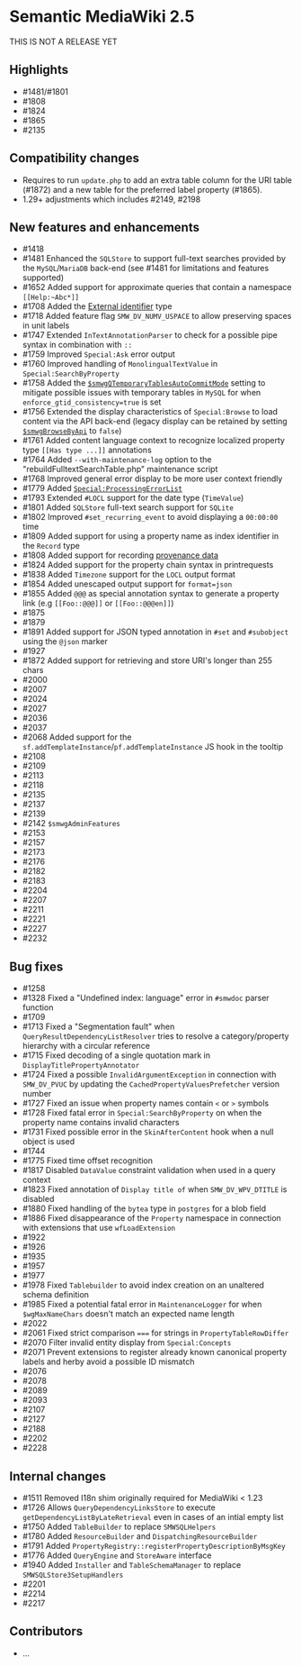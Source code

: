 # Semantic MediaWiki 2.5

THIS IS NOT A RELEASE YET

## Highlights

* #1481/#1801
* #1808
* #1824
* #1865
* #2135

## Compatibility changes

* Requires to run `update.php` to add an extra table column for the URI table (#1872) and a new table for the preferred label property (#1865).
* 1.29+ adjustments which includes #2149, #2198

## New features and enhancements

* #1418
* #1481 Enhanced the `SQLStore` to support full-text searches provided by the `MySQL`/`MariaDB` back-end (see #1481 for limitations and features supported)
* #1652 Added support for approximate queries that contain a namespace `[[Help:~Abc*]]`
* #1708 Added the [External identifier](https://www.semantic-mediawiki.org/wiki/Help:Type_External_identifier) type
* #1718 Added feature flag `SMW_DV_NUMV_USPACE` to allow preserving spaces in unit labels
* #1747 Extended `InTextAnnotationParser` to check for a possible pipe syntax in combination with `::` 
* #1759 Improved `Special:Ask` error output 
* #1760 Improved handling of `MonolingualTextValue` in `Special:SearchByProperty`
* #1758 Added the [`$smwgQTemporaryTablesAutoCommitMode`](https://www.semantic-mediawiki.org/wiki/Help:$smwgQTemporaryTablesAutoCommitMode) setting to mitigate possible issues with temporary tables in `MySQL` for when `enforce_gtid_consistency=true` is set
* #1756 Extended the display characteristics of `Special:Browse` to load content via the API back-end (legacy display can be retained by setting [`$smwgBrowseByApi`](https://www.semantic-mediawiki.org/wiki/Help:$smwgBrowseByApi) to `false`) 
* #1761 Added content language context to recognize localized property type `[[Has type ...]]` annotations
* #1764 Added `--with-maintenance-log` option to the "rebuildFulltextSearchTable.php" maintenance script
* #1768 Improved general error display to be more user context friendly
* #1779 Added [`Special:ProcessingErrorList`](https://www.semantic-mediawiki.org/wiki/Help:Special:ProcessingErrorList) 
* #1793 Extended `#LOCL` support for the date type (`TimeValue`)
* #1801 Added `SQLStore` full-text search support for `SQLite`
* #1802 Improved `#set_recurring_event` to avoid displaying a `00:00:00` time 
* #1809 Added support for using a property name as index identifier in the `Record` type
* #1808 Added support for recording [provenance data](https://www.semantic-mediawiki.org/wiki/Referenced_statement)
* #1824 Added support for the property chain syntax in printrequests
* #1838 Added `Timezone` support for the `LOCL` output format 
* #1854 Added unescaped output support for `format=json`
* #1855 Added `@@@` as special annotation syntax to generate a property link (e.g `[[Foo::@@@]]` or `[[Foo::@@@en]]`)
* #1875
* #1879
* #1891 Added support for JSON typed annotation in `#set` and `#subobject` using the `@json` marker
* #1927
* #1872 Added support for retrieving and store URI's longer than 255 chars
* #2000
* #2007
* #2024
* #2027
* #2036
* #2037
* #2068 Added support for the `sf.addTemplateInstance`/`pf.addTemplateInstance` JS hook in the tooltip
* #2108
* #2109
* #2113 
* #2118
* #2135
* #2137
* #2139
* #2142 `$smwgAdminFeatures`
* #2153
* #2157
* #2173 
* #2176
* #2182
* #2183
* #2204
* #2207
* #2211
* #2221
* #2227
* #2232

## Bug fixes

* #1258
* #1328 Fixed a "Undefined index: language" error in `#smwdoc` parser function
* #1709
* #1713 Fixed a "Segmentation fault" when `QueryResultDependencyListResolver` tries to resolve a category/property hierarchy with a circular reference
* #1715 Fixed decoding of a single quotation mark in `DisplayTitlePropertyAnnotator`
* #1724 Fixed a possible `InvalidArgumentException` in connection with `SMW_DV_PVUC` by updating the `CachedPropertyValuesPrefetcher` version number
* #1727 Fixed an issue when property names contain `<` or `>` symbols 
* #1728 Fixed fatal error in `Special:SearchByProperty` on when the property name contains invalid characters
* #1731 Fixed possible error in the `SkinAfterContent` hook when a null object is used
* #1744
* #1775 Fixed time offset recognition 
* #1817 Disabled `DataValue` constraint validation when used in a query context 
* #1823 Fixed annotation of `Display title of` when `SMW_DV_WPV_DTITLE` is disabled
* #1880 Fixed handling of the `bytea` type in `postgres` for a blob field
* #1886 Fixed disappearance of the `Property` namespace in connection with extensions that use `wfLoadExtension`
* #1922
* #1926
* #1935
* #1957
* #1977
* #1978 Fixed `Tablebuilder` to avoid index creation on an unaltered schema definition
* #1985 Fixed a potential fatal error in `MaintenanceLogger` for when `$wgMaxNameChars` doesn't match an expected name length
* #2022
* #2061 Fixed strict comparison `===` for strings in `PropertyTableRowDiffer`
* #2070 Filter invalid entity display from `Special:Concepts`
* #2071 Prevent extensions to register already known canonical property labels and herby avoid a possible ID mismatch
* #2076
* #2078
* #2089
* #2093
* #2107
* #2127
* #2188
* #2202
* #2228

## Internal changes

* #1511 Removed I18n shim originally required for MediaWiki < 1.23
* #1726 Allows `QueryDependencyLinksStore` to execute `getDependencyListByLateRetrieval` even in cases of an intial empty list
* #1750 Added `TableBuilder` to replace `SMWSQLHelpers`
* #1780 Added `ResourceBuilder` and `DispatchingResourceBuilder`
* #1791 Added `PropertyRegistry::registerPropertyDescriptionByMsgKey`
* #1776 Added `QueryEngine` and `StoreAware` interface
* #1940 Added `Installer` and `TableSchemaManager` to replace `SMWSQLStore3SetupHandlers`
* #2201
* #2214
* #2217

## Contributors

* ...
